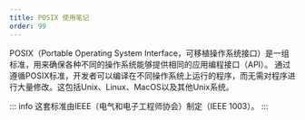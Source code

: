 ```yaml
---
title: POSIX 使用笔记
order: 99
---
```


POSIX（Portable Operating System Interface，可移植操作系统接口）是一组标准，用来确保各种不同的操作系统能够提供相同的应用编程接口（API）。
通过遵循POSIX标准，开发者可以编译在不同操作系统上运行的程序，而无需对程序进行大量修改。这包括Unix、Linux、MacOS以及其他Unix系统。

::: info
这套标准由IEEE（电气和电子工程师协会）制定（IEEE 1003）。
:::
